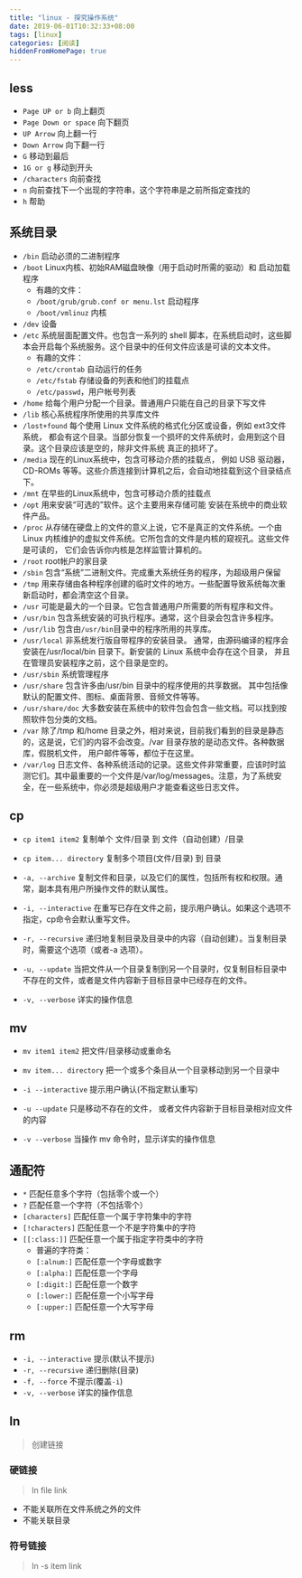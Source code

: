 ```yaml
---
title: "linux - 探究操作系统"
date: 2019-06-01T10:32:33+08:00
tags: [linux]
categories: [阅读]
hiddenFromHomePage: true
---
```


## less
- `Page UP or b` 向上翻页
- `Page Down or space` 向下翻页
- `UP Arrow` 向上翻一行
- `Down Arrow` 向下翻一行
- `G` 移动到最后
- `1G or g` 移动到开头
- `/characters` 向前查找
- `n` 向前查找下一个出现的字符串，这个字符串是之前所指定查找的
- `h` 帮助

## 系统目录
- `/bin` 启动必须的二进制程序
- `/boot` Linux内核、初始RAM磁盘映像（用于启动时所需的驱动）和 启动加载程序
    - 有趣的文件：
    - `/boot/grub/grub.conf or menu.lst` 启动程序
    - `/boot/vmlinuz` 内核
- `/dev` 设备
- `/etc` 系统层面配置文件。也包含一系列的 shell 脚本，在系统启动时，这些脚本会开启每个系统服务。这个目录中的任何文件应该是可读的文本文件。
    - 有趣的文件：
    - `/etc/crontab` 自动运行的任务
    - `/etc/fstab` 存储设备的列表和他们的挂载点
    - `/etc/passwd`，用户帐号列表
- `/home` 给每个用户分配一个目录。普通用户只能在自己的目录下写文件
- `/lib` 核心系统程序所使用的共享库文件
- `/lost+found` 每个使用 Linux 文件系统的格式化分区或设备，例如 ext3文件系统， 都会有这个目录。当部分恢复一个损坏的文件系统时，会用到这个目录。这个目录应该是空的，除非文件系统 真正的损坏了。
- `/media` 现在的Linux系统中，包含可移动介质的挂载点， 例如 USB 驱动器，CD-ROMs 等等。这些介质连接到计算机之后，会自动地挂载到这个目录结点下。
- `/mnt` 在早些的Linux系统中，包含可移动介质的挂载点
- `/opt` 用来安装“可选的”软件。这个主要用来存储可能 安装在系统中的商业软件产品。
- `/proc` 从存储在硬盘上的文件的意义上说，它不是真正的文件系统。一个由 Linux 内核维护的虚拟文件系统。它所包含的文件是内核的窥视孔。这些文件是可读的， 它们会告诉你内核是怎样监管计算机的。
- `/root` root帐户的家目录
- `/sbin` 包含“系统”二进制文件。完成重大系统任务的程序，为超级用户保留
- `/tmp` 用来存储由各种程序创建的临时文件的地方。一些配置导致系统每次重新启动时，都会清空这个目录。
- `/usr` 可能是最大的一个目录。它包含普通用户所需要的所有程序和文件。
- `/usr/bin` 包含系统安装的可执行程序。通常，这个目录会包含许多程序。
- `/usr/lib` 包含由`/usr/bin`目录中的程序所用的共享库。
- `/usr/local` 非系统发行版自带程序的安装目录。 通常，由源码编译的程序会安装在/usr/local/bin 目录下。新安装的 Linux 系统中会存在这个目录， 并且在管理员安装程序之前，这个目录是空的。
- `/usr/sbin` 系统管理程序
- `/usr/share` 包含许多由/usr/bin 目录中的程序使用的共享数据。 其中包括像默认的配置文件、图标、桌面背景、音频文件等等。
- `/usr/share/doc` 大多数安装在系统中的软件包会包含一些文档。可以找到按照软件包分类的文档。
- `/var` 除了/tmp 和/home 目录之外，相对来说，目前我们看到的目录是静态的，这是说，它们的内容不会改变。/var 目录存放的是动态文件。各种数据库，假脱机文件， 用户邮件等等，都位于在这里。
- `/var/log` 日志文件、各种系统活动的记录。这些文件非常重要，应该时时监测它们。其中最重要的一个文件是/var/log/messages。注意，为了系统安全，在一些系统中，你必须是超级用户才能查看这些日志文件。

## cp
- `cp item1 item2` 复制单个 文件/目录 到 文件（自动创建）/目录
- `cp item... directory` 复制多个项目(文件/目录) 到 目录

- `-a, --archive` 复制文件和目录，以及它们的属性，包括所有权和权限。通常，副本具有用户所操作文件的默认属性。
- `-i, --interactive` 在重写已存在文件之前，提示用户确认。如果这个选项不指定，cp命令会默认重写文件。
- `-r, --recursive` 递归地复制目录及目录中的内容（自动创建）。当复制目录时，需要这个选项（或者-a 选项）。
- `-u, --update` 当把文件从一个目录复制到另一个目录时，仅复制目标目录中不存在的文件，或者是文件内容新于目标目录中已经存在的文件。
- `-v, --verbose` 详实的操作信息

## mv
- `mv item1 item2` 把文件/目录移动或重命名
- `mv item... directory` 把一个或多个条目从一个目录移动到另一个目录中

- `-i --interactive` 提示用户确认(不指定默认重写)
- `-u --update` 只是移动不存在的文件， 或者文件内容新于目标目录相对应文件的内容
- `-v --verbose` 当操作 mv 命令时，显示详实的操作信息

## 通配符
- `*` 匹配任意多个字符（包括零个或一个）
- `?` 匹配任意一个字符（不包括零个）
- `[characters]` 匹配任意一个属于字符集中的字符
- `[!characters]` 匹配任意一个不是字符集中的字符
- `[[:class:]]` 匹配任意一个属于指定字符类中的字符
    - 普遍的字符类：
    - `[:alnum:]` 匹配任意一个字母或数字
    - `[:alpha:]` 匹配任意一个字母
    - `[:digit:]` 匹配任意一个数字
    - `[:lower:]` 匹配任意一个小写字母
    - `[:upper:]` 匹配任意一个大写字母

## rm
- `-i, --interactive` 提示(默认不提示)
- `-r, --recursive` 递归删除(目录)
- `-f, --force` 不提示(覆盖`-i`)
- `-v, --verbose` 详实的操作信息

## ln
>创建链接
### 硬链接
>ln file link
- 不能关联所在文件系统之外的文件
- 不能关联目录

### 符号链接
>ln -s item link